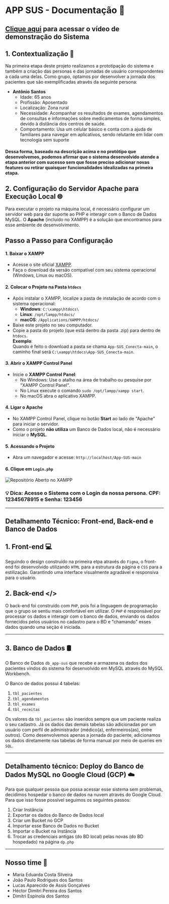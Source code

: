 # APP SUS - Documentação 📂

## [Clique aqui](https://www.youtube.com/watch?v=ukg6h2oIvyk) para acessar o vídeo de demonstração do Sistema

## 1. Contextualização 🔎
Na primeira etapa deste projeto realizamos a prototipação do sistema e também a criação das personas e das jornadas de usuário correspondentes a cada uma delas. Como grupo, optamos por desenvolver a jornada dos pacientes que são exemplificadas através da seguinte persona:

- **Antônio Santos**
    - Idade: 65 anos
    - Profissão: Aposentado
    - Localização: Zona rural
    - Necessidade: Acompanhar os resultados de exames, agendamentos de consultas e informações sobre medicamentos de forma simples, devido à distância dos centros de saúde.
    - Comportamento: Usa um celular básico e conta com a ajuda de familiares para navegar em aplicativos, sendo relutante em lidar com tecnologia sem suporte

#### Dessa forma, baseado na descrição acima e no protótipo que desenvolvemos, podemos afirmar que o sistema desenvolvido **atende a etapa anterior com sucesso** sem que fosse preciso adicionar novas features ou retirar quaisquer funcionalidades idealizadas na primeira etapa.

## 2. Configuração do Servidor Apache para Execução Local 🌐

Para executar o projeto na máquina local, é necessário configurar um servidor web para dar suporte ao PHP e interagir com o Banco de Dados MySQL. O **Apache** (incluído no XAMPP) é a solução que encontramos para esse ambiente de desenvolvimento.

## Passo a Passo para Configuração

#### 1. Baixar o XAMPP
- Acesse o site oficial [XAMPP](https://www.apachefriends.org/pt_br/index.html).
- Faça o download da versão compatível com seu sistema operacional (Windows, Linux ou macOS).

#### 2. Colocar o Projeto na Pasta `htdocs`
- Após instalar o XAMPP, localize a pasta de instalação de acordo com o sistema operacional:
  - **Windows**: `C:\xampp\htdocs\`
  - **Linux**: `/opt/lampp/htdocs/`
  - **macOS**: `/Applications/XAMPP/htdocs/`
- Baixe este projeto no seu computador.
- Copie a pasta do projeto (que está dentro da pasta .zip) para dentro de `htdocs`.  
  **Exemplo**:  
  Quando é feito o download a pasta se chama `App-SUS_Conecta-main`, o caminho final será `C:\xampp\htdocs\App-SUS_Conecta-main`.

#### 3. Abrir o XAMPP Control Panel
- Inicie o **XAMPP Control Panel**:
  - No Windows: Use o atalho na área de trabalho ou pesquise por "XAMPP Control Panel".
  - No Linux execute o comando `sudo /opt/lampp/xampp start`.
  - No macOS abra o aplicativo XAMPP.

#### 4. Ligar o Apache
- No XAMPP Control Panel, clique no botão **Start** ao lado de "Apache" para iniciar o servidor.
- Como o projeto **não utiliza** um Banco de Dados local, não é necessário iniciar o **MySQL**.

#### 5. Acessando o Projeto
- Abra um navegador e acesse: 
  `http://localhost/App-SUS-main`

#### 6. Clique em `Login.php` 

![Repositório Aberto no XAMPP](https://drive.google.com/uc?export=view&id=1Gv0DBRivoXQRb8RO5Cnwi5u3goqaNa7i)

### 💡 Dica: Acesse o Sistema com o Login da nossa persona. CPF: 12345678915 e Senha: 123456
---
## Detalhamento Técnico: Front-end, Back-end e Banco de Dados

## 1. Front-end 💻

Seguindo o design construído na primeira etpa através do `Figma`, o front-end foi desenvolvido utilizando `HTML` para a estrutura da página e `CSS` para a estilização. Garantindo uma interface visualmente agradável e responsiva para o usuário.

## 2. Back-end </>

O back-end foi construído com `PHP`, pois foi a linguagem de programação que o grupo se sentiu mais confortável em utilizar. O `PHP` é responsável por processar os dados e interagir com o banco de dados, enviando os dados fornecidos pelos usuários no cadastro para o BD e "chamando" esses dados quando uma seção é iniciada.

---
## 3. Banco de Dados 🛢

O Banco de Dados `db_app-sus` que recebe e armazena os dados dos pacientes vindos do sistema foi desenvolvido em MySQL através do MySQL Workbench.

O Banco de dados possui 4 tabelas:

1. `tbl_pacientes`
2. `tbl_agendamentos`
3. `tbl_exames`
4. `tbl_receitas`

Os valores da `tbl_pacientes` são inseridos sempre que um paciente realiza o seu cadastro. Já os dados das demais tabelas são adicionadas por um usuário com perfil de administrador (médico(a), enfermeiros(as), entre outros). Como desenvolvemos apenas a jornada do paciente, adicionamos os dados diretamente nas tabelas de forma manual por meio de queries em `SQL`.

---

## Detalhamento técnico: Deploy do Banco de Dados MySQL no Google Cloud (GCP) ☁️ 
Para que qualquer pessoa que possa acessar esse sistema sem problemas, decidimos hospedar o banco de dados na nuvem através do Google Cloud. Para que isso fosse possível seguimos os seguintes passos:

1. Criar Instância
2. Exportar os dados do Banco de Dados local
3. Criar um Bucket no GCP
4. Importar esse Banco de Dados no Bucket
5. Importar o Bucket na Instância
7. Trocar as credenciais antigas (do BD local) pelas novas (do BD hospedado) na página `dp.php`

---
## Nosso time 👥

- Maria Eduarda Costa Silveira
- João Paulo Rodrigues dos Santos
- Lucas Aparecido de Assis Gonçalves
- Héctor Dimitri Pereira dos Santos
- Dimitri Espínola dos Santos
